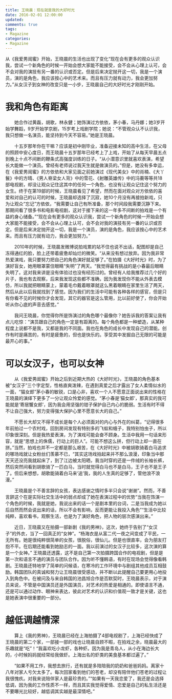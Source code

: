 ```yaml
---
title: 王晓晨：现在就是我的大好时光
date: 2016-02-01 12:00:00
updated:
comments: true
tags:
- Magazine
categories:
- Magazine
---
```


从《我爱男闺蜜》开始，王晓晨的生活也出现了变化“现在会有更多的观众认识我，尝试一个新角色的时候一开始会想大家能不能接受，会不会从心理上认可，会不会对我的演技有另一番的认识或否定。但是后来决定抛开这一切，我是一个演员，演的是角色，我应该按心中的艺术来。而且有压力就有动力，我会更加努力。”从女汉子到女神的改变只是一小步，王晓晨自己的大好时光才刚刚开始。

<!--more-->

# 我和角色有距离

　　她合作过黄磊，胡歌，林永健；她饰演过方依依，茅小春，马丹娜；她3岁开始学舞蹈，9岁开始学京剧，15岁考上戏剧学院；她说：“不管观众认不认识我，我只想做一名演员，能坚持到今天不容易。”她是王晓晨。


　　十五岁那年你在干嘛？应该是初中刚毕业，准备迎接未知的高中生活，在父母的照顾中安心度日，而王晓晨十五岁那年已经考上了上戏，开始了从每天早晨五点到晚上十点不间断的鞭条式高强度训练的日子。“从小潜意识里就喜欢表演，希望长大能做一个演员。曾经有老师说过我天生就是做演员的。”但是，她没有多幸运，在《我爱男闺蜜》的方依依和大家见面之前她演过《现代美女》中的肖楠、《大丫鬟》中的方晴、《男人脊梁女人背》中的雪花、《射雕英雄传》中的冯蘅等等共18部电视剧，却没让观众记住这其中的任何一个角色，也没有让观众记住这个努力的女生。终于在第19部的时候，王晓晨看见了希望，然而在面对观众对方依依的喜爱和对自己的认可的时候，王晓晨却选择了沉寂，她10个月没有再接拍新戏，只为让观众“忘记”方依依，“我需要让自己有所准备，那个时间段我需要沉静下来。那期间看了很多书和电影电视剧，这对于接下来的这一年多不间断的拍戏是一个有益的身心储备。”“现在会有更多的观众认识我，尝试一个新角色的时候一开始会想大家能不能接受，会不会从心理上认可，会不会对我的演技有另一番的认识或否定。但是后来决定抛开这一切，我是一个演员，演的是角色，我应该按心中的艺术来。而且有压力就有动力，我会更加努力。”


　　2010年的时候，王晓晨发微博说拍戏累的站不住也说不出话，配图却是自己冻得通红的脸，脸上还带着疲惫却灿烂的微笑。“从来没有想过放弃。因为我非常热爱演戏，我只要努力把自己的角色演好就足够了。”在拍摄《大好时光》时，为了演好盲女，她用眼罩蒙住眼睛“失明”了两天。“我觉得最有挑战的是小春最后眼睛失明了。这对我来讲是没有体验过也没有经历过的。曾经有人给我推荐过几个好的片子，我也有去观察，后来我发现这些都不准确，因为我发现你不能从外表去模仿，所以我就把眼睛蒙上，蒙着毛巾戴着眼罩就这么黑着眼睛在家里生活了两天，然后从此以后我就找到了感觉。因为我们的生活中可能有各种各样的感官，但是只有你看不见的时候你才会发现，其它的器官是这么管用，比以前好使了，你会开始听从你心底的声音去感觉。”


　　我问王晓晨，你觉得你所是饰演过的角色哪个最像你？她告诉我的答案让我有点儿吃惊：“演员跟自己的角色一定是有距离的。每个角色都是一种塑造，从某种程度上说都不是我，又都是我的不同面。我也在角色的成长中发现自己的潜能。创作有时是痛苦的，有时是疲惫的，但也是快乐的。享受其中发掘自己无限的可能是最开心的事。”

# 可以女汉子，也可以女神

　　从《我爱男闺蜜》开始之后到近期大热的《大好时光》，王晓晨的角色基本被“女汉子”三个字定型，性格直爽泼辣，在遇到真爱之后才露出了女人柔情似水的一面，“猫女郎”茅小春的敏锐，口是心非，喜欢一个人不愿意正面说出来的性格在王晓晨的演绎下更多了一分让观众怜爱的感觉。“茅小春是‘猫女郎’，那真实的我可能就是‘寄居蟹女郎’，因为我会用坚强的钳子保护自己内心的脆弱。生活有时不得不让自己强大，努力变得强大保护心里不愿意长大的自己。”


　　不愿长大却又不得不成长是每个人必须面对的内心与外在的纠葛，“记得很多年前拍过一个农村戏，回到房间发现有特别多的飞蚁和蛾子，我特别怕虫子，所以印象很深刻。但是我热爱表演，为了演戏可能会奋不顾身。生活中我用一句话来形容，就是“思想上的侏儒，行动上的巨人”。可能不想这么拼，但行动上却一直在拼。”当然，拍戏也并不一定都是那么艰苦，在《大好时光》中被胡歌骑着白马追求的哪场戏就让女粉丝们羡慕不已，“其实这场戏拍起来并不那么浪漫，印象当中那天天还没亮我就起床了，到了江边被太阳晒，我当时穿的还是一件绒的长袖长裤，然后突然间看到胡歌骑了一匹白马，当时就觉得白马也不是白马，王子也不是王子了。但后来想想，胡歌能骑着白马来‘追’我，我的人生真的足够了，管他浪不浪漫。”


　　王晓晨是个不善言辞的女孩，表达感谢之情时多半只会说“谢谢”。然而，不善言辞这个在是实际社交生活中的弱点却成了她在表演过程中的优势“当我在饰演一个角色的时候，我就是她，我说出来的话一个是剧本里的台词，二是当我成为她以后自然而然会说出来的话，所以不会有影响，反而更能让我投入角色”“生活中比较纯粹，喜欢看书，观察生活，也是为了演好角色，把人物的层次感演出来。”


　　近日，王晓晨又在拍摄一部新剧《我的男神》，这次，她终于告别了“女汉子”的外衣，当了一回真正的“女神”。“杨海衣是从富二代一夜之间变成了平民，一无所有。她是很纯粹很简单的女孩，很脱俗，很仙儿。但是也很直率，会为朋友打抱不平。在后期还能看到她励志的一面。我以前演过的女汉子比较多，这次演的算是一个女神。” 王晓晨还透露，这不是自己第一次拍摄跨国合作的电视剧，但是是第一次和语言不通的演员与团队合作。因为听不懂韩语，有时在现场会觉得像看韩剧。王晓晨还特地学了简单的问候语，在寒冷的工作环境中与剧组其他成员互相鼓励。韩国团队的真诚和努力让王晓晨很受感动，并不断以此提醒自己要更用心地投入到角色中。在被问及与来自韩国的池昌旭合作是否默契时，王晓晨表示，对于演员来说，不管是中国演员还是外国演员，对艺术的热爱是相通的。即使语言不通，还是可以通过动作、眼神来表达，彼此对艺术的认识和价值观一致才是关键，这也是她表演中很重要的一部分。


# 越低调越情深

　　算上《我的男神》，王晓晨已经在上海拍摄了4部电视剧了，上海已经快成了王晓晨的第二个家，一部接一部的戏也让晓晨自顾不暇，在拍戏之余，晓晨最大的乐趣就是“吃”！“我喜欢吃小龙虾，各种虾。因为我是青岛人，从小在海边长大的，小时候妈妈就经常给我做虾。上海出名的虾类的美食基本都过遍了。”


　　“如果不用工作，我想去旅行，还有就是多陪陪我的奶奶和爸爸妈妈。离家十八年对家人亏欠太多了。每次回家看到他们的苍老，却没有陪伴他们苍老的过程让我很愧疚。对我来说陪伴家人是最珍贵的。”“如果有一天我恋爱了，我还是会选择低调，因为我的工作性质不一样，而且其实我觉得爱情、恋爱是自己的私生活还是不要曝光比较好，越低调其实越是最深情吧。”          

